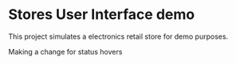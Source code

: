 # Stores User Interface demo

This project simulates a electronics retail store for demo purposes.

Making a change for status hovers